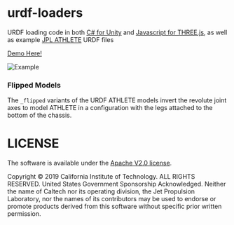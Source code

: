 # urdf-loaders

URDF loading code in both [C# for Unity](./unity/Assets/URDFLoader/) and [Javascript for THREE.js](./javascript/), as well as example [JPL ATHLETE](https://www-robotics.jpl.nasa.gov/systems/system.cfm?System=11) URDF files

[Demo Here!](https://gkjohnson.github.io/urdf-loaders/javascript/example/index.bundle.html)

![Example](./unity/Assets/docs/asset%20store/all-urdfs.png)

### Flipped Models

The `_flipped` variants of the URDF ATHLETE models invert the revolute joint axes to model ATHLETE in a configuration with the legs attached to the bottom of the chassis.

# LICENSE

The software is available under the [Apache V2.0 license](./LICENSE).

Copyright © 2019 California Institute of Technology. ALL RIGHTS
RESERVED. United States Government Sponsorship Acknowledged.
Neither the name of Caltech nor its operating division, the
Jet Propulsion Laboratory, nor the names of its contributors may be
used to endorse or promote products derived from this software
without specific prior written permission.
